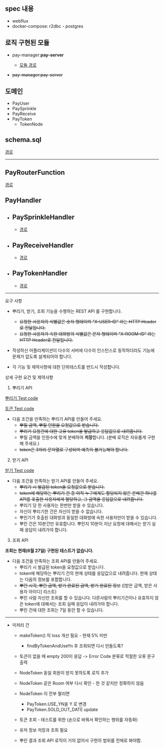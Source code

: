 spec 내용
-
* webflux
* docker-compose: r2dbc - postgres

로직 구현된 모듈
-
- pay-manager:**pay-server**
    - [모듈 경로](https://github.com/wiv33/pay-manager/tree/master/pay-server)
    
- ~~pay-manager:pay-server~~
 
도메인    
-
* PayUser  
* PaySprinkle  
* PayReceive  
* PayToken   
    * TokenNode  

schema.sql
-
[경로](https://github.com/wiv33/pay-manager/blob/master/pay-server/src/main/resources/schema.sql)

---
PayRouterFunction
-
[경로](https://github.com/wiv33/pay-manager/blob/master/pay-server/src/main/java/org/psawesome/payserver/domain/common/PayRouterFunction.java)   

PayHandler
-

- PaySprinkleHandler
    -
    - [경로](https://github.com/wiv33/pay-manager/blob/master/pay-server/src/main/java/org/psawesome/payserver/domain/sprinkle/handler/SprinkleHandler.java)
    
    
- PayReceiveHandler
    -
    - [경로](https://github.com/wiv33/pay-manager/blob/master/pay-server/src/main/java/org/psawesome/payserver/domain/receive/handler/ReceiveHandler.java)

- PayTokenHandler
    -
    - [경로](https://github.com/wiv33/pay-manager/blob/master/pay-server/src/main/java/org/psawesome/payserver/domain/token/handler/TokenHandler.java)    
    
    
---
요구 사항  
+ 뿌리기, 받기, 조회 기능을 수행하는 REST API 를 구현합니다.  
    - ~~요청한 사용자의 식별값은 숫자 형태이며 "X-USER-ID" 라는 HTTP Header로 전달됩니다.~~
    - ~~요청한 사용자가 속한 대화방의 식별값은 문자 형태이며 "X-ROOM-ID" 라는 HTTP Header로 전달됩니다.~~
    
+ 작성하신 어플리케이션이 다수의 서버에 다수의 인스턴스로 동작하더라도 기능에 문제가 없도록 설계되어야 합니다.

+ 각 기능 및 제약사항에 대한 단위테스트를 반드시 작성합니다.

상세 구현 요건 및 제약사항

1. 뿌리기 API


[뿌리기 Test code](https://github.com/wiv33/pay-manager/blob/master/pay-server/src/test/java/org/psawesome/payserver/domain/sprinkle/handler/SprinkleHandlerTest.java)   


[토큰 Test code](https://github.com/wiv33/pay-manager/blob/master/pay-server/src/test/java/org/psawesome/payserver/domain/token/entity/PayTokenTest.java)   

+ 다음 조건을 만족하는 뿌리기 API를 만들어 주세요.
    - ~~뿌릴 금액, 뿌릴 인원을 요청값으로 받습니다.~~
    - ~~뿌리기 요청건에 대한 고유 token을 발급하고 응답값으로 내려줍니다.~~   
    - 뿌릴 금액을 인원수에 맞게 분배하여 **저장**합니다. (분배 로직은 자유롭게 구현해 주세요.)
    - ~~token은 3자리 문자열로 구성되며 예측이 불가능해야 합니다.~~
    
2. 받기 API   

[받기 Test code](https://github.com/wiv33/pay-manager/blob/master/pay-server/src/test/java/org/psawesome/payserver/domain/receive/handler/ReceiveHandlerTest.java)

+ 다음 조건을 만족하는 받기 API를 만들어 주세요.
    - ~~뿌리기 시 발급된 token을 요청값으로 받습니다.~~
    - ~~token에 해당하는 뿌리기 건 중 아직 누구에게도 할당되지 않은 
        분배건 하나를 API를 호출한 사용자에게 할당하고, 그 금액을 응답값으로 내려줍니다.~~
    - 뿌리기 당 한 사용자는 한번만 받을 수 있습니다.
    - 자신이 뿌리기한 건은 자신이 받을 수 없습니다.
    - 뿌린기가 호출된 대화방과 동일한 대화방에 속한 사용자만이 받을 수 있습니다.
    - 뿌린 건은 10분간만 유효합니다. 뿌린지 10분이 지난 요청에 대해서는 받기 실패 응답이 내려가야 합니다.
    
3. 조회 API  

**조회는 현재(6월 27일) 구현된 테스트가 없습니다.**

+ 다음 조건을 만족하는 조회 API를 만들어 주세요.
    - 뿌리기 시 발급된 token을 요청값으로 받습니다.
    - token에 해당하는 뿌리기 건의 현재 상태를 응답값으로 내려줍니다. 현재 상태는 다음의 정보를 포함합니다.
    - ~~뿌린 시각, 뿌린 금액, 받기 완료된 금액, 받기 완료된 정보~~ ([받은 금액, 받은 사용자 아이디] 리스트)
    - 뿌린 사람 자신만 조회를 할 수 있습니다. 다른사람의 뿌리기건이나 유효하지 않은 token에 대해서는 조회 실패 응답이 내려가야 합니다.
    - 뿌린 건에 대한 조회는 7일 동안 할 수 있습니다.
    
    
---

- 미처리 건
    + makeToken() 의 loss 개선 필요 - 현재 5% 미만
        - findByTokenAndUseYn 후 조회되면 다시 만들도록?
    + 토큰이 없을 때 empty 200이 응답 -> Error Code 분류로 적절한 오류 문구 출력
    + NodeToken 동일 회원이 받지 못하도록 로직 추가
    + NodeToken 같은 Room 여부 다시 확인 - 한 것 같지만 정확하지 않음
    + NodeToken 이 전부 팔리면 
        + PayToken.USE_YN을 Y 로 변경
        + PayToken.SOLD_OUT_DATE update
    + 토큰 조회 - 테스트를 위한 (손으로 바꿔서 확인하는 행위를 자동화)
    + 유저 정보 저장과 조회 필요
    
    + 뿌린 결과 조회 API 로직이 거의 없어서 구현의 범위를 전체로 봐야함.
    